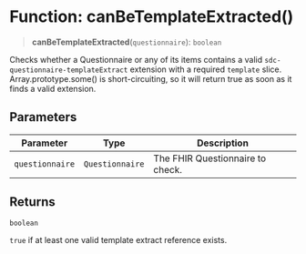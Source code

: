 # Function: canBeTemplateExtracted()

> **canBeTemplateExtracted**(`questionnaire`): `boolean`

Checks whether a Questionnaire or any of its items contains a valid `sdc-questionnaire-templateExtract` extension with a required `template` slice.
Array.prototype.some() is short-circuiting, so it will return true as soon as it finds a valid extension.

## Parameters

| Parameter | Type | Description |
| ------ | ------ | ------ |
| `questionnaire` | `Questionnaire` | The FHIR Questionnaire to check. |

## Returns

`boolean`

`true` if at least one valid template extract reference exists.
